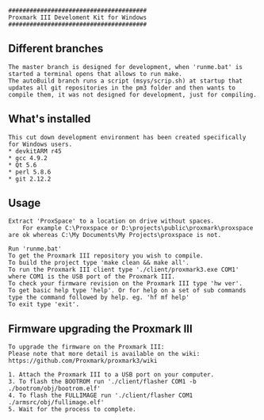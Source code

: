 
	#######################################
	Proxmark III Develoment Kit for Windows
	#######################################
## Different branches ##
    The master branch is designed for development, when 'runme.bat' is started a terminal opens that allows to run make.
    The autoBuild branch runs a script (msys/scrip.sh) at startup that updates all git repositories in the pm3 folder and then wants to compile them, it was not designed for development, just for compiling.
    
## What's installed ##

	This cut down development environment has been created specifically for Windows users.
	* devkitARM r45
	* gcc 4.9.2
	* Qt 5.6
	* perl 5.8.6
	* git 2.12.2
## Usage ##

	Extract 'ProxSpace' to a location on drive without spaces.
		For example C:\Proxspace or D:\projects\public\proxmark\proxspace are ok whereas C:\My Documents\My Projects\proxspace is not.

	Run 'runme.bat'
	To get the Proxmark III repository you wish to compile.
	To build the project type 'make clean && make all'.
	To run the Proxmark III client type './client/proxmark3.exe COM1' where COM1 is the USB port of the Proxmark III.
	To check your firmware revision on the Proxmark III type 'hw ver'.
	To get basic help type 'help'. Or for help on a set of sub commands type the command followed by help. eg. 'hf mf help'
	To exit type 'exit'.

## Firmware upgrading the Proxmark III ##

	To upgrade the firmware on the Proxmark III:
	Please note that more detail is available on the wiki: https://github.com/Proxmark/proxmark3/wiki

	1. Attach the Proxmark III to a USB port on your computer.
	3. To flash the BOOTROM run './client/flasher COM1 -b ./bootrom/obj/bootrom.elf'
	4. To flash the FULLIMAGE run './client/flasher COM1 ./armsrc/obj/fullimage.elf'
	5. Wait for the process to complete.
